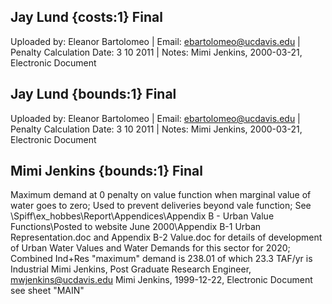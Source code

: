 ## Jay Lund {costs:1} Final
Uploaded by: Eleanor Bartolomeo | Email: ebartolomeo@ucdavis.edu | Penalty Calculation Date: 3 10 2011 |  Notes: 
Mimi Jenkins, 2000-03-21, Electronic Document

## Jay Lund {bounds:1} Final
Uploaded by: Eleanor Bartolomeo | Email: ebartolomeo@ucdavis.edu | Penalty Calculation Date: 3 10 2011 |  Notes: 
Mimi Jenkins, 2000-03-21, Electronic Document

## Mimi Jenkins {bounds:1} Final
Maximum demand at 0 penalty on value function when marginal value of water goes to zero; Used to prevent deliveries beyond vale function; See \Spiff\ex_hobbes\Report\Appendices\Appendix B - Urban Value Functions\Posted to website June 2000\Appendix B-1 Urban Representation.doc and Appendix B-2 Value.doc for details of development of Urban Water Values and Water Demands for this sector for 2020; Combined Ind+Res "maximum" demand is 238.01 of which 23.3 TAF/yr is Industrial
Mimi Jenkins, Post Graduate Research Engineer, mwjenkins@ucdavis.edu
Mimi Jenkins, 1999-12-22, Electronic Document
see  sheet "MAIN"
